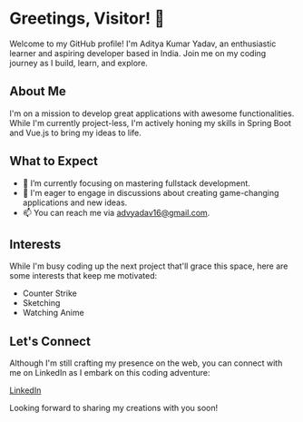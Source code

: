 # Greetings, Visitor! 👋

Welcome to my GitHub profile! I'm Aditya Kumar Yadav, an enthusiastic learner and aspiring developer based in India. Join me on my coding journey as I build, learn, and explore.

## About Me

I'm on a mission to develop great applications with awesome functionalities. While I'm currently project-less, I'm actively honing my skills in Spring Boot and Vue.js to bring my ideas to life.

## What to Expect

- 🌱 I’m currently focusing on mastering fullstack development.
- 💬 I'm eager to engage in discussions about creating game-changing applications and new ideas.
- 📫 You can reach me via advyadav16@gmail.com.

## Interests

While I'm busy coding up the next project that'll grace this space, here are some interests that keep me motivated:

- Counter Strike
- Sketching
- Watching Anime

## Let's Connect

Although I'm still crafting my presence on the web, you can connect with me on LinkedIn as I embark on this coding adventure:

[LinkedIn](https://www.linkedin.com/in/adityakryadav/)

Looking forward to sharing my creations with you soon!
